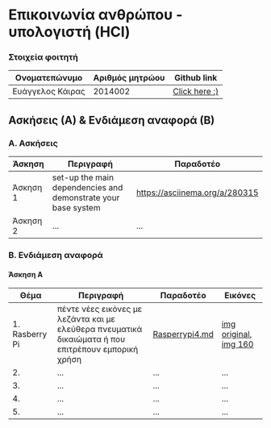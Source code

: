 # Επικοινωνία ανθρώπου - υπολογιστή (HCI)

### Στοιχεία φοιτητή
|  Ονοματεπώνυμο  | Αριθμός μητρώου | Github link |
| ------ | ------ | ------ |
| Ευάγγελος Κάιρας | 2014002 | [Click here :)](https://github.com/VaggelisKair/hci/tree/master/projects) |


## Ασκήσεις (Α) & Ενδιάμεση αναφορά (Β)

### A. Ασκήσεις
| Άσκηση | Περιγραφή | Παραδοτέο |
| ----- | ----- | ----- | 
| Άσκηση 1 | set-up the main dependencies and demonstrate your base system | https://asciinema.org/a/280315 |
| Άσκηση 2 | ... | ... |


### B. Ενδιάμεση αναφορά

#### Άσκηση Α

| Θέμα | Περιγραφή | Παραδοτέο | Εικόνες |
| ----- | ----- | ----- | ----- |
| 1. Rasberry Pi | πέντε νέες εικόνες με λεζάντα και με ελεύθερα πνευματικά δικαιώματα ή που επιτρέπουν εμπορική χρήση | [Rasperrypi4.md](https://github.com/VaggelisKair/gr/blob/gh-pages/_gallery/raspberrypi4.md) | [img original](https://github.com/VaggelisKair/gr/blob/gh-pages/images/raspberrypi4.jpg), [img 160](https://github.com/VaggelisKair/gr/blob/gh-pages/images/raspberrypi4-thumb.jpg) |
| 2.  | ... | ... | ... |
| 3.  | ... | ... | ... |
| 4.  | ... | ... | ... |
| 5.  | ... | ... | ... |

